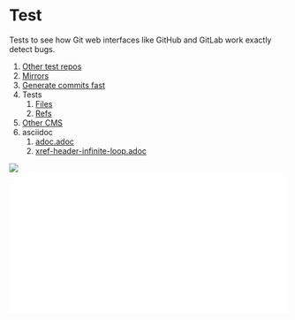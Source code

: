 # Test

Tests to see how Git web interfaces like GitHub and GitLab work exactly detect bugs.

1.  [Other test repos](other-test-repos/README.md)
1.  [Mirrors](mirrors.md)
1.  [Generate commits fast](generate-commits-fast.md)
1.  Tests
    1.  [Files](files.md)
    1.  [Refs](refs.md)
1.  [Other CMS](other-cms.md)
1.  asciidoc
    1.  [adoc.adoc](adoc.adoc)
    1.  [xref-header-infinite-loop.adoc](xref-header-infinite-loop.adoc)

<img src="svg.svg">
<img src="svg-foreignObject.svg">
